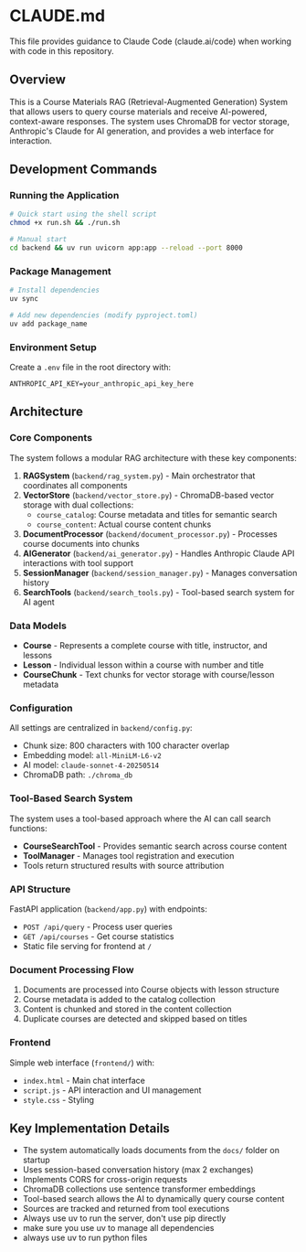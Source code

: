 # CLAUDE.md

This file provides guidance to Claude Code (claude.ai/code) when working with code in this repository.

## Overview

This is a Course Materials RAG (Retrieval-Augmented Generation) System that allows users to query course materials and receive AI-powered, context-aware responses. The system uses ChromaDB for vector storage, Anthropic's Claude for AI generation, and provides a web interface for interaction.

## Development Commands

### Running the Application
```bash
# Quick start using the shell script
chmod +x run.sh && ./run.sh

# Manual start
cd backend && uv run uvicorn app:app --reload --port 8000
```

### Package Management
```bash
# Install dependencies
uv sync

# Add new dependencies (modify pyproject.toml)
uv add package_name
```

### Environment Setup
Create a `.env` file in the root directory with:
```
ANTHROPIC_API_KEY=your_anthropic_api_key_here
```

## Architecture

### Core Components

The system follows a modular RAG architecture with these key components:

1. **RAGSystem** (`backend/rag_system.py`) - Main orchestrator that coordinates all components
2. **VectorStore** (`backend/vector_store.py`) - ChromaDB-based vector storage with dual collections:
   - `course_catalog`: Course metadata and titles for semantic search
   - `course_content`: Actual course content chunks
3. **DocumentProcessor** (`backend/document_processor.py`) - Processes course documents into chunks
4. **AIGenerator** (`backend/ai_generator.py`) - Handles Anthropic Claude API interactions with tool support
5. **SessionManager** (`backend/session_manager.py`) - Manages conversation history
6. **SearchTools** (`backend/search_tools.py`) - Tool-based search system for AI agent

### Data Models

- **Course** - Represents a complete course with title, instructor, and lessons
- **Lesson** - Individual lesson within a course with number and title
- **CourseChunk** - Text chunks for vector storage with course/lesson metadata

### Configuration

All settings are centralized in `backend/config.py`:
- Chunk size: 800 characters with 100 character overlap
- Embedding model: `all-MiniLM-L6-v2`
- AI model: `claude-sonnet-4-20250514`
- ChromaDB path: `./chroma_db`

### Tool-Based Search System

The system uses a tool-based approach where the AI can call search functions:
- **CourseSearchTool** - Provides semantic search across course content
- **ToolManager** - Manages tool registration and execution
- Tools return structured results with source attribution

### API Structure

FastAPI application (`backend/app.py`) with endpoints:
- `POST /api/query` - Process user queries
- `GET /api/courses` - Get course statistics
- Static file serving for frontend at `/`

### Document Processing Flow

1. Documents are processed into Course objects with lesson structure
2. Course metadata is added to the catalog collection
3. Content is chunked and stored in the content collection
4. Duplicate courses are detected and skipped based on titles

### Frontend

Simple web interface (`frontend/`) with:
- `index.html` - Main chat interface
- `script.js` - API interaction and UI management
- `style.css` - Styling

## Key Implementation Details

- The system automatically loads documents from the `docs/` folder on startup
- Uses session-based conversation history (max 2 exchanges)
- Implements CORS for cross-origin requests
- ChromaDB collections use sentence transformer embeddings
- Tool-based search allows the AI to dynamically query course content
- Sources are tracked and returned from tool executions
- Always use uv to run the server, don't use pip directly
- make sure you use uv to manage all dependencies
- always use uv to run python files